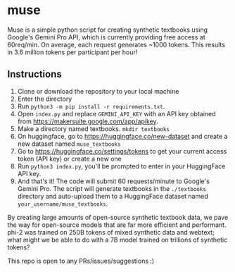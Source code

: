 # muse
Muse is a simple python script for creating synthetic textbooks using Google's Gemini Pro API, which is currently providing free access at 60req/min. On average, each request generates ~1000 tokens. This results in 3.6 million tokens per participant per hour!

## Instructions

1. Clone or download the repository to your local machine
2. Enter the directory
3. Run `python3 -m pip install -r requirements.txt`.
4. Open `index.py` and replace `GEMINI_API_KEY` with an API key obtained from https://makersuite.google.com/app/apikey.
5. Make a directory named textbooks. `mkdir textbooks`
6. On huggingface, go to https://huggingface.co/new-dataset and create a new dataset named `muse_textbooks`
7. Go to https://huggingface.co/settings/tokens to get your current access token (API key) or create a new one
8. Run `python3 index.py`, you'll be prompted to enter in your HuggingFace API key. 
9. And that's it! The code will submit 60 requests/minute to Google's Gemini Pro. The script will generate textbooks in the `./textbooks` directory and auto-upload them to a HuggingFace dataset named `your_username/muse_textbooks`.

By creating large amounts of open-source synthetic textbook data, we pave the way for open-source models that are far more efficient and performant. phi-2 was trained on 250B tokens of mixed synthetic data and webtext; what might we be able to do with a 7B model trained on trillions of synthetic tokens?

This repo is open to any PRs/issues/suggestions :)
